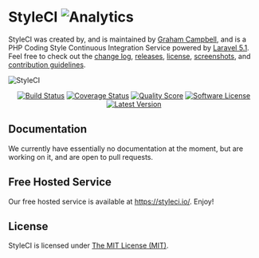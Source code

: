 # StyleCI ![Analytics](https://ga-beacon.appspot.com/UA-60053271-6/StyleCI/StyleCI?pixel)


StyleCI was created by, and is maintained by [Graham Campbell](https://github.com/GrahamCampbell), and is a PHP Coding Style Continuous Integration Service powered by [Laravel 5.1](http://laravel.com). Feel free to check out the [change log](CHANGELOG.md), [releases](https://github.com/StyleCI/StyleCI/releases), [license](LICENSE), [screenshots](SCREENSHOTS.md), and [contribution guidelines](CONTRIBUTING.md).

![StyleCI](https://cloud.githubusercontent.com/assets/2829600/6279509/3f4bc35a-b89a-11e4-84c4-6d52c42ac496.jpg)

<p align="center">
<a href="https://travis-ci.org/StyleCI/StyleCI"><img src="https://img.shields.io/travis/StyleCI/StyleCI/master.svg?style=flat-square" alt="Build Status"></img></a>
<a href="https://scrutinizer-ci.com/g/StyleCI/StyleCI/code-structure"><img src="https://img.shields.io/scrutinizer/coverage/g/StyleCI/StyleCI.svg?style=flat-square" alt="Coverage Status"></img></a>
<a href="https://scrutinizer-ci.com/g/StyleCI/StyleCI"><img src="https://img.shields.io/scrutinizer/g/StyleCI/StyleCI.svg?style=flat-square" alt="Quality Score"></img></a>
<a href="LICENSE"><img src="https://img.shields.io/badge/license-MIT-brightgreen.svg?style=flat-square" alt="Software License"></img></a>
<a href="https://github.com/StyleCI/StyleCI/releases"><img src="https://img.shields.io/github/release/StyleCI/StyleCI.svg?style=flat-square" alt="Latest Version"></img></a>
</p>


## Documentation

We currently have essentially no documentation at the moment, but are working on it, and are open to pull requests.


## Free Hosted Service

Our free hosted service is available at https://styleci.io/. Enjoy!


## License

StyleCI is licensed under [The MIT License (MIT)](LICENSE).
